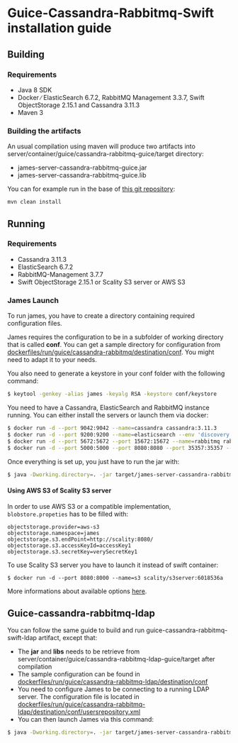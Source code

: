 # Guice-Cassandra-Rabbitmq-Swift installation guide

## Building

### Requirements

 - Java 8 SDK
 - Docker ∕ ElasticSearch 6.7.2, RabbitMQ Management 3.3.7, Swift ObjectStorage 2.15.1 and Cassandra 3.11.3
 - Maven 3

### Building the artifacts

An usual compilation using maven will produce two artifacts into server/container/guice/cassandra-rabbitmq-guice/target directory:

 * james-server-cassandra-rabbitmq-guice.jar
 * james-server-cassandra-rabbitmq-guice.lib

You can for example run in the base of [this git repository](https://github.com/apache/james-project):

```
mvn clean install
```

## Running

### Requirements

 * Cassandra 3.11.3
 * ElasticSearch 6.7.2
 * RabbitMQ-Management 3.7.7
 * Swift ObjectStorage 2.15.1 or Scality S3 server or AWS S3

### James Launch

To run james, you have to create a directory containing required configuration files.

James requires the configuration to be in a subfolder of working directory that is called **conf**. You can get a sample
directory for configuration from
[dockerfiles/run/guice/cassandra-rabbitmq/destination/conf](https://github.com/apache/james-project/tree/master/dockerfiles/run/guice/cassandra-rabbitmq/destination/conf). You might need to adapt it to your needs.

You also need to generate a keystore in your conf folder with the following command:

```bash
$ keytool -genkey -alias james -keyalg RSA -keystore conf/keystore
```

You need to have a Cassandra, ElasticSearch and RabbitMQ instance running. You can either install the servers or launch them via docker:

```bash
$ docker run -d --port 9042:9042 --name=cassandra cassandra:3.11.3
$ docker run -d --port 9200:9200 --name=elasticsearch --env 'discovery.type=single-node' elasticsearch:6.7.2
$ docker run -d --port 5672:5672 --port 15672:15672 --name=rabbitmq rabbitmq:3.7.7-management
$ docker run -d --port 5000:5000 --port 8080:8080 --port 35357:35357 --name=swift linagora/openstack-keystone-swift:pike
```

Once everything is set up, you just have to run the jar with:

```bash
$ java -Dworking.directory=. -jar target/james-server-cassandra-rabbitmq-guice.jar
```

#### Using AWS S3 of Scality S3 server
In order to use AWS S3 or a compatible implementation, `blobstore.propeties` has to be filled with:

```
objectstorage.provider=aws-s3
objectstorage.namespace=james
objectstorage.s3.endPoint=http://scality:8080/
objectstorage.s3.accessKeyId=accessKey1
objectstorage.s3.secretKey=verySecretKey1
```

To use Scality S3 server you have to launch it instead of swift container:

```
$ docker run -d --port 8080:8000 --name=s3 scality/s3server:6018536a
```

More informations about available options [here](https://hub.docker.com/r/scality/s3server).

## Guice-cassandra-rabbitmq-ldap

You can follow the same guide to build and run guice-cassandra-rabbitmq-swift-ldap artifact, except that:
 - The **jar** and **libs** needs to be retrieve from server/container/guice/cassandra-rabbitmq-ldap-guice/target after compilation
 - The sample configuration can be found in [dockerfiles/run/guice/cassandra-rabbitmq-ldap/destination/conf](https://github.com/apache/james-project/tree/master/dockerfiles/run/guice/cassandra-rabbitmq-ldap/destination/conf)
 - You need to configure James to be connecting to a running LDAP server. The configuration file is located in [dockerfiles/run/guice/cassandra-rabbitmq-ldap/destination/conf/usersrepository.xml](https://github.com/apache/james-project/tree/master/dockerfiles/run/guice/cassandra-rabbitmq-ldap/destination/conf/usersrepository.xml)
 - You can then launch James via this command:

```bash
$ java -Dworking.directory=. -jar target/james-server-cassandra-rabbitmq-ldap-guice.jar
```
